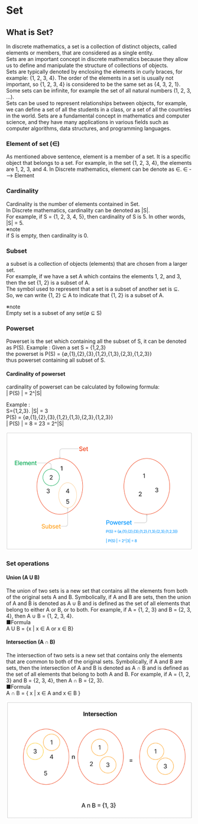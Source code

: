 # Set
## What is Set?
In discrete mathematics, a set is a collection of distinct objects, called elements or members, that are considered as a single entity.<br>
Sets are an important concept in discrete mathematics because they allow us to define and manipulate the structure of collections of objects. <br>
Sets are typically denoted by enclosing the elements in curly braces, for example: {1, 2, 3, 4}. 
The order of the elements in a set is usually not important, so {1, 2, 3, 4} is considered to be the same set as {4, 3, 2, 1}.<br>
Some sets can be infinite, for example the set of all natural numbers (1, 2, 3, ...).<br>
Sets can be used to represent relationships between objects, for example, we can define a set of all the students in a class, or a set of all the countries in the world. Sets are a fundamental concept in mathematics and computer science, and they have many applications in various fields such as computer algorithms, data structures, and programming languages.

### Element of set (∈)
As mentioned above sentence, element is a member of a set. It is a specific object that belongs to a set.
For example, in the set {1, 2, 3, 4}, the elements are 1, 2, 3, and 4.
In Discrete mathematics, element can be denote as ∈. ∈ ---> Element

### Cardinality
Cardinality is the number of elements contained in Set.<br>
In Discrete mathematics, cardinality can be denoted as |S|.<br>
For example, if S = {1, 2, 3, 4, 5}, then cardinality of S is 5. In other words, |S| = 5.<br>
※note <br>
if S is empty, then cardinality is 0.<br>

### Subset
a subset is a collection of objects (elements) that are chosen from a larger set. <br>
For example, if we have a set A which contains the elements 1, 2, and 3, then the set {1, 2} is a subset of A. <br>
The symbol used to represent that a set is a subset of another set is ⊆. <br>
So, we can write {1, 2} ⊆ A to indicate that {1, 2} is a subset of A.<br>

※note<br>
Empty set is a subset of any set(∅ ⊆ S)<br>

### Powerset
Powerset is the set which containing all the subset of S, it can be denoted as P(S).
Example :
Given a set S = {1,2,3}<br>
the powerset is P(S) = {∅,{1},{2},{3},{1,2},{1,3},{2,3},{1,2,3}}<br>
thus powerset containing all subset of S.<br>

#### Cardinality of powerset
cardinality of powerset can be calculated by following formula:<br>
| P(S) | = 2^|S| <br>

Example : <br>
S={1,2,3}.    |S| = 3<br>
P(S) = {∅,{1},{2},{3},{1,2},{1,3},{2,3},{1,2,3}}<br>
| P(S) | = 8 = 23 = 2^|S|<br>

![set_image.png](set_image.png)

### Set operations
#### Union (A U B)
The union of two sets is a new set that contains all the elements from both of the original sets A and B. 
Symbolically, if A and B are sets, then the union of A and B is denoted as A ∪ B and is defined as the set of all elements that belong to either A or B, or to both.
For example, if A = {1, 2, 3} and B = {2, 3, 4}, then A ∪ B = {1, 2, 3, 4}.<br>
■Formula<br>
A U B = {x | x ∈ A or x ∈ B}

#### Intersection (A ∩ B)
The intersection of two sets is a new set that contains only the elements that are common to both of the original sets. 
Symbolically, if A and B are sets, then the intersection of A and B is denoted as A ∩ B and is defined as the set of all elements that belong to both A and B. 
For example, if A = {1, 2, 3} and B = {2, 3, 4}, then A ∩ B = {2, 3}.<br>
■Formula<br>
A ∩ B = { x | x ∈ A and x ∈ B }<br>

![intersection.png](intersection.png)